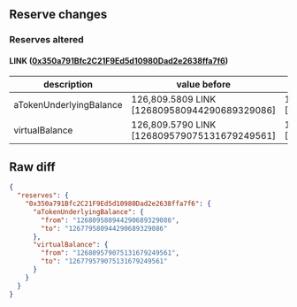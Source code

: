 ## Reserve changes

### Reserves altered

#### LINK ([0x350a791Bfc2C21F9Ed5d10980Dad2e2638ffa7f6](https://optimistic.etherscan.io/address/0x350a791Bfc2C21F9Ed5d10980Dad2e2638ffa7f6))

| description | value before | value after |
| --- | --- | --- |
| aTokenUnderlyingBalance | 126,809.5809 LINK [126809580944290689329086] | 126,779.5809 LINK [126779580944290689329086] |
| virtualBalance | 126,809.5790 LINK [126809579075131679249561] | 126,779.5790 LINK [126779579075131679249561] |


## Raw diff

```json
{
  "reserves": {
    "0x350a791Bfc2C21F9Ed5d10980Dad2e2638ffa7f6": {
      "aTokenUnderlyingBalance": {
        "from": "126809580944290689329086",
        "to": "126779580944290689329086"
      },
      "virtualBalance": {
        "from": "126809579075131679249561",
        "to": "126779579075131679249561"
      }
    }
  }
}
```